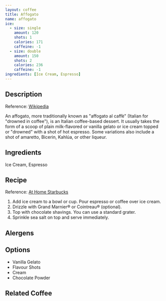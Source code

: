 ```yaml
---
layout: coffee
title: Affogato
name: affogato
ice:
  - size: single
    amount: 120
    shots: 1
    calories: 171
    caffeine: -1
  - size: double
    amount: 150
    shots: 2
    calories: 236
    caffeine: -1
ingredients: [Ice Cream, Espresso]
---
```

## Description

Reference: [Wikipedia](https://en.wikipedia.org/wiki/Affogato)

An affogato, more traditionally known as "affogato al caffè" (Italian for "drowned in coffee"), is an Italian coffee-based dessert. It usually takes the form of a scoop of plain milk-flavored or vanilla gelato or ice cream topped or "drowned" with a shot of hot espresso. Some variations also include a shot of amaretto, Bicerin, Kahlúa, or other liqueur.

## Ingredients

Ice Cream, Espresso

## Recipe

Reference: [At Home Starbucks](https://athome.starbucks.com/recipe/affogato)

1. Add ice cream to a bowl or cup. Pour espresso or coffee over ice cream.
1. Drizzle with Grand Marnier® or Cointreau® (optional).
1. Top with chocolate shavings. You can use a standard grater.
1. Sprinkle sea salt on top and serve immediately.

## Alergens

## Options

- Vanilla Gelato
- Flavour Shots
- Cream
- Chocolate Powder

## Related Coffee
